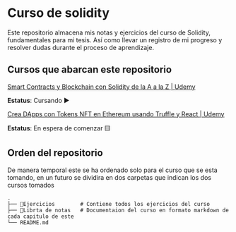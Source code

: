 # Curso de solidity

Este repositorio almacena mis notas y ejercicios del curso de Solidity, fundamentales para mi tesis. Así como llevar un registro de mi progreso y resolver dudas durante el proceso de aprendizaje. 

## Cursos que abarcan este repositorio

[Smart Contracts y Blockchain con Solidity de la A a la Z | Udemy](https://www.udemy.com/course/solidity-a-z/)

**Estatus**: Cursando ▶️

[Crea DApps con Tokens NFT en Ethereum usando Truffle y React | Udemy](https://www.udemy.com/course/tokens-nft-en-ethereum-con-truffle-y-react/)

**Estatus**: En espera de comenzar 🟨

## Orden del repositorio

De manera temporal este se ha ordenado solo para el curso que se esta tomando, en un futuro se dividira en dos carpetas que indican los dos cursos tomados
    
    .
    ├── 📁Ejercicios        # Contiene todos los ejercicios del curso
    ├── 📁Librta de notas   # Documentaion del curso en formato markdown de cada capitulo de este
    └── README.md
